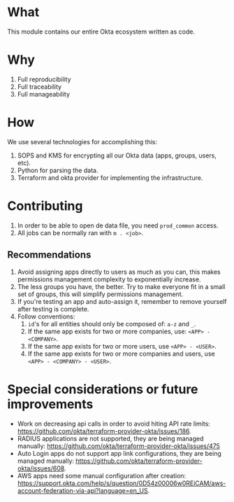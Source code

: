 # What

This module contains our entire Okta ecosystem written as code.

# Why

1. Full reproducibility
2. Full traceability
3. Full manageability

# How

We use several technologies for accomplishing this:

1. SOPS and KMS for encrypting all our Okta data (apps, groups, users, etc).
2. Python for parsing the data.
3. Terraform and okta provider for implementing the infrastructure.

# Contributing

1. In order to be able to open de data file, you need `prod_common` access.
2. All jobs can be normally ran with `m . <job>`.

## Recommendations

1. Avoid assigning apps directly to users as much as you can,
  this makes permissions management complexity to exponentially increase.
2. The less groups you have, the better.
  Try to make everyone fit in a small set of groups,
  this will simplify permissions management.
3. If you're testing an app and auto-assign it,
  remember to remove yourself after testing is complete.
4. Follow conventions:
   1. `id`'s for all entities should only be composed of: `a-z` and `_`.
   2. If the same app exists for two or more companies, use: `<APP> - <COMPANY>`.
   3. If the same app exists for two or more users, use `<APP> - <USER>`.
   4. If the same app exists for two or more companies and users, use `<APP> - <COMPANY> - <USER>`.

# Special considerations or future improvements

- Work on decreasing api calls in order to avoid hiting API rate limits:
  https://github.com/okta/terraform-provider-okta/issues/186.
- RADIUS applications are not supported, they are being managed manually:
  https://github.com/okta/terraform-provider-okta/issues/475
- Auto Login apps do not support app link configurations, they are being managed manually:
  https://github.com/okta/terraform-provider-okta/issues/608.
- AWS apps need some manual configuration after creation:
  https://support.okta.com/help/s/question/0D54z00006w0REiCAM/aws-account-federation-via-api?language=en_US.
